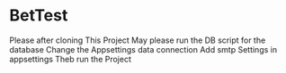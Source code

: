 # BetTest
Please after cloning This Project
May please run the DB script for the database
Change the Appsettings  data connection
Add smtp Settings in appsettings
Theb run the Project
